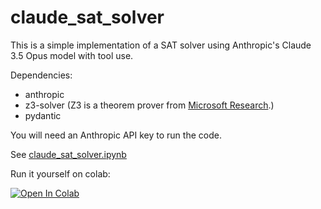 # claude_sat_solver
 
This is a simple implementation of a SAT solver using Anthropic's Claude 3.5 Opus model with tool use.

Dependencies:
- anthropic
- z3-solver (Z3 is a theorem prover from [Microsoft Research](https://github.com/Z3Prover/z3).)
- pydantic

You will need an Anthropic API key to run the code.

See [claude_sat_solver.ipynb](claude_sat_solver.ipynb)

Run it yourself on colab:

<a href="https://colab.research.google.com/github/mbrotos/claude_sat_solver/blob/main/claude_sat_solver.ipynb" target="_parent"><img src="https://colab.research.google.com/assets/colab-badge.svg" alt="Open In Colab"/></a>